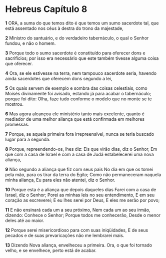 # Hebreus Capítulo 8

**1** 	ORA, a suma do que temos dito é que temos um sumo sacerdote tal, que está assentado nos céus à destra do trono da majestade,

**2** 	Ministro do santuário, e do verdadeiro tabernáculo, o qual o Senhor fundou, e não o homem.

**3** 	Porque todo o sumo sacerdote é constituído para oferecer dons e sacrifícios; por isso era necessário que este também tivesse alguma coisa que oferecer.

**4** 	Ora, se ele estivesse na terra, nem tampouco sacerdote seria, havendo ainda sacerdotes que oferecem dons segundo a lei,

**5** 	Os quais servem de exemplo e sombra das coisas celestiais, como Moisés divinamente foi avisado, estando já para acabar o tabernáculo; porque foi dito: Olha, faze tudo conforme o modelo que no monte se te mostrou.

**6** 	Mas agora alcançou ele ministério tanto mais excelente, quanto é mediador de uma melhor aliança que está confirmada em melhores promessas.

**7** 	Porque, se aquela primeira fora irrepreensível, nunca se teria buscado lugar para a segunda.

**8** 	Porque, repreendendo-os, lhes diz: Eis que virão dias, diz o Senhor, Em que com a casa de Israel e com a casa de Judá estabelecerei uma nova aliança,

**9** 	Não segundo a aliança que fiz com seus pais No dia em que os tomei pela mão, para os tirar da terra do Egito; Como não permaneceram naquela minha aliança, Eu para eles não atentei, diz o Senhor.

**10** 	Porque esta é a aliança que depois daqueles dias Farei com a casa de Israel, diz o Senhor; Porei as minhas leis no seu entendimento, E em seu coração as escreverei; E eu lhes serei por Deus, E eles me serão por povo;

**11** 	E não ensinará cada um a seu próximo, Nem cada um ao seu irmão, dizendo: Conhece o Senhor; Porque todos me conhecerão, Desde o menor deles até ao maior.

**12** 	Porque serei misericordioso para com suas iniqüidades, E de seus pecados e de suas prevaricações não me lembrarei mais.

**13** 	Dizendo Nova aliança, envelheceu a primeira. Ora, o que foi tornado velho, e se envelhece, perto está de acabar.

